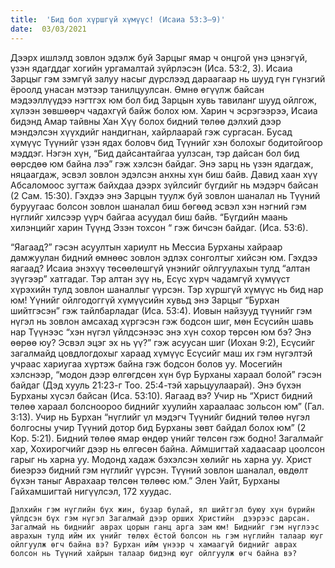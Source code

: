 ```yaml
---
title:  'Бид бол хүршгүй хүмүүс! (Исаиа 53:3–9)'
date:  03/03/2021
---
```


Дээрх ишлэлд зовлон эдэлж буй Зарцыг ямар ч онцгой үнэ цэнэгүй, үзэн ядагддаг хогийн ургамалтай зүйрлэсэн (Иса. 53:2, 3). Исаиа Зарцыг гэм зэмгүй залуу насыг дүрслээд дараагаар нь шууд гүн гүнзгий ёроолд унасан мэтээр танилцуулсан. Өмнө өгүүлж байсан мэдээллүүдээ нэгтгэх юм бол бид Зарцын хувь тавиланг шууд ойлгож, хүлээн зөвшөөрч чадахгүй байж болох юм. Харин ч эсрэгээрээ, Исаиа бидэнд Амар тайвны Хан Хүү болох бидний төлөө дэлхий дээр мэндэлсэн хүүхдийг нандигнан, хайрлаарай гэж сургасан. Бусад хүмүүс Түүнийг үзэн ядах боловч бид Түүнийг хэн болохыг бодитойгоор мэддэг. Нэгэн хүн, “Бид дайсантайгаа уулзсан, тэр дайсан бол бид өөрсдөө юм байна лээ” гэж хэлсэн байдаг. Энэ зарц нь үзэн ядагдаж, няцаагдаж, эсвэл зовлон эдэлсэн анхны хүн биш байв. Давид хаан хүү Абсаломоос зугтаж байхдаа дээрх зүйлсийг бүгдийг нь мэдэрч байсан (2 Сам. 15:30). Гэхдээ энэ Зарцын туулж буй зовлон шаналал нь Түүний буруугаас болсон зовлон шаналал биш бөгөөд эсвэл хэн нэгний гэм нүглийг хилсээр үүрч байгаа асуудал биш байв. “Бүгдийн маань хилэнцийг харин Түүнд Эзэн тохсон “ гэж бичсэн байдаг. (Иса. 53:6).

“Яагаад?” гэсэн асуултын хариулт нь Мессиа Бурханы хайраар дамжуулан бидний өмнөөс зовлон эдлэх сонголтыг хийсэн юм. Гэхдээ яагаад? Исаиа энэхүү төсөөлөшгүй үнэнийг ойлгуулахын тулд “алтан зүүгээр” хатгадаг. Тэр алтан зүү нь, Есүс хүрч чадамгүй хүмүүст хүрэхийн тулд зовлон шаналлыг үүрсэн. Тэр хүршгүй хүмүүс нь бид нар юм! Үүнийг ойлгодоггүй хүмүүсийн хувьд энэ Зарцыг “Бурхан шийтгэсэн” гэж тайлбарладаг (Иса. 53:4). Иовын найзууд түүнийг гэм нүгэл нь зовлон амсахад хүргэсэн гэж бодсон шиг, мөн Есүсийн шавь нар Түүнээс “хэн нүгэл үйлдсэнээс энэ хүн сохор төрсөн юм бэ? Энэ өөрөө юу? Эсвэл эцэг эх нь үү?” гэж асуусан шиг (Иохан 9:2), Есүсийг загалмайд цовдлогдохыг хараад хүмүүс Есүсийг маш их гэм нүгэлтэй учраас хариугаа хүртэж байна гэж бодсон болов уу. Мосегийн хэлснээр, “модон дээр өлгөгдсөн хүн бүр Бурханы хараал болой” гэсэн байдаг (Дэд хууль 21:23-г Тоо. 25:4-тэй харьцуулаарай). Энэ бүхэн Бурханы хүсэл байсан (Иса. 53:10). Яагаад вэ? Учир нь “Христ бидний төлөө хараал болсноороо биднийг хуулийн хараалаас зольсон юм” (Гал. 3:13). Учир нь Бурхан “нүглийг үл мэдэгч Түүнийг бидний төлөө нүгэл болгосны учир Түүний дотор бид Бурханы зөвт байдал болох юм” (2 Кор. 5:21). Бидний төлөө ямар өндөр үнийг төлсөн гэж бодно! Загалмайг хар, Хохирогчийг дээр нь өлгөсөн байна. Аймшигтай хадаасаар цоолсон гарыг нь харна уу. Модонд хадаж бэхэлсэн хөлийг нь харна уу. Христ биеэрээ бидний гэм нүглийг үүрсэн. Түүний зовлон шаналал, өвдөлт бүхэн таныг Аврахаар төлсөн төлөөс юм.” Элен Уайт, Бурханы Гайхамшигтай нигүүлсэл, 172 хуудас.

`Дэлхийн гэм нүглийн бүх жин, бузар булай, ял шийтгэл буюу хүн бүрийн үйлдсэн бүх гэм нүгэл Загалмай дээр орших Христийн  дээрээс дарсан. Загалмай нь биднийг аврах цорын ганц арга зам юм! Биднийг гэм нүглээс аврахын тулд ийм их үнийг төлөх ёстой болсон нь гэм нүглийн талаар юуг ойлгуулж өгч байна вэ? Бурхан ийм үнээр ч хамаагүй биднийг аврах болсон нь Түүний хайрын талаар бидэнд юуг ойлгуулж өгч байна вэ?`